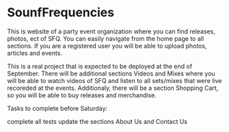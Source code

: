 # SounfFrequencies

This is website of a party event organization where you can find releases, photos, ect of SFQ. You can easily navigate from the home page to all sections. If you are a registered user you will be able to upload photos, articles and events.

This is a real project that is expected to be deployed at the end of September. There will be additional sections Videos and Mixes where you will be able to watch videos of SFQ and listen to all sets/mixes that were live recoreded at the events. Additionaly, there will be a section Shopping Cart, so you will be able to buy releases and merchandise.

Tasks to complete before Saturday:

complete all tests
update the sections About Us and Contact Us
